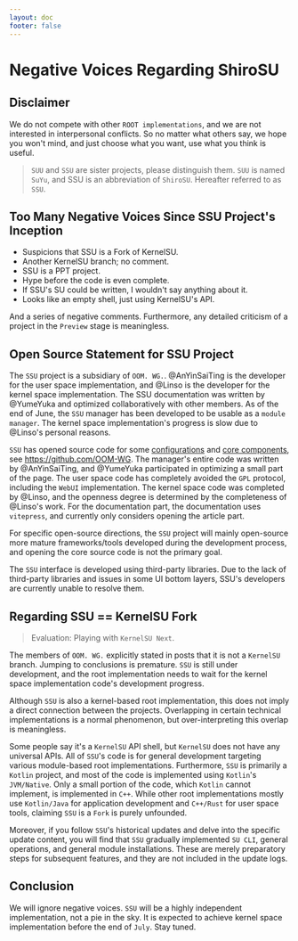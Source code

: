 ```yaml
---
layout: doc
footer: false
---
```

# Negative Voices Regarding ShiroSU

## Disclaimer

We do not compete with other `ROOT implementations`, and we are not interested in interpersonal conflicts.
So no matter what others say, we hope you won't mind, and just choose what you want, use what you think is useful.

> `SUU` and `SSU` are sister projects, please distinguish them. `SUU` is named `SuYu`, and SSU is an abbreviation of `ShiroSU`.
> Hereafter referred to as `SSU`.

## Too Many Negative Voices Since SSU Project's Inception

- Suspicions that SSU is a Fork of KernelSU.
- Another KernelSU branch; no comment.
- SSU is a PPT project.
- Hype before the code is even complete.
- If SSU's SU could be written, I wouldn't say anything about it.
- Looks like an empty shell, just using KernelSU's API.

And a series of negative comments. Furthermore, any detailed criticism of a project in the `Preview` stage is meaningless.

## Open Source Statement for SSU Project

The `SSU` project is a subsidiary of `OOM. WG.`. @AnYinSaiTing is the developer for the user space implementation, and @Linso is the developer for the kernel space implementation. The SSU documentation was written by @YumeYuka and optimized collaboratively with other members. As of the end of June, the `SSU` manager has been developed to be usable as a `module manager`. The kernel space implementation's progress is slow due to @Linso's personal reasons.

`SSU` has opened source code for some [configurations](https://github.com/OOM-WG/ShiroSU) and [core components](https://github.com/OOM-WG/WMLang), see <https://github.com/OOM-WG>. The manager's entire code was written by @AnYinSaiTing, and @YumeYuka participated in optimizing a small part of the page. The user space code has completely avoided the `GPL` protocol, including the `WebUI` implementation. The kernel space code was completed by @Linso, and the openness degree is determined by the completeness of @Linso's work. For the documentation part, the documentation uses `vitepress`, and currently only considers opening the article part.

For specific open-source directions, the `SSU` project will mainly open-source more mature frameworks/tools developed during the development process, and opening the core source code is not the primary goal.

The `SSU` interface is developed using third-party libraries. Due to the lack of third-party libraries and issues in some UI bottom layers, SSU's developers are currently unable to resolve them.

## Regarding SSU == KernelSU Fork

> Evaluation: Playing with `KernelSU Next`.

The members of `OOM. WG.` explicitly stated in posts that it is not a `KernelSU` branch. Jumping to conclusions is premature. `SSU` is still under development, and the root implementation needs to wait for the kernel space implementation code's development progress.

Although `SSU` is also a kernel-based root implementation, this does not imply a direct connection between the projects. Overlapping in certain technical implementations is a normal phenomenon, but over-interpreting this overlap is meaningless.

Some people say it's a `KernelSU` API shell, but `KernelSU` does not have any universal APIs. All of `SSU`'s code is for general development targeting various module-based root implementations. Furthermore, `SSU` is primarily a `Kotlin` project, and most of the code is implemented using `Kotlin`'s `JVM/Native`. Only a small portion of the code, which `Kotlin` cannot implement, is implemented in `C++`. While other root implementations mostly use `Kotlin/Java` for application development and `C++/Rust` for user space tools, claiming `SSU` is a `Fork` is purely unfounded.

Moreover, if you follow `SSU`'s historical updates and delve into the specific update content, you will find that `SSU` gradually implemented `SU CLI`, general operations, and general module installations. These are merely preparatory steps for subsequent features, and they are not included in the update logs.

## Conclusion

We will ignore negative voices. `SSU` will be a highly independent implementation, not a pie in the sky. It is expected to achieve kernel space implementation before the end of `July`. Stay tuned.
